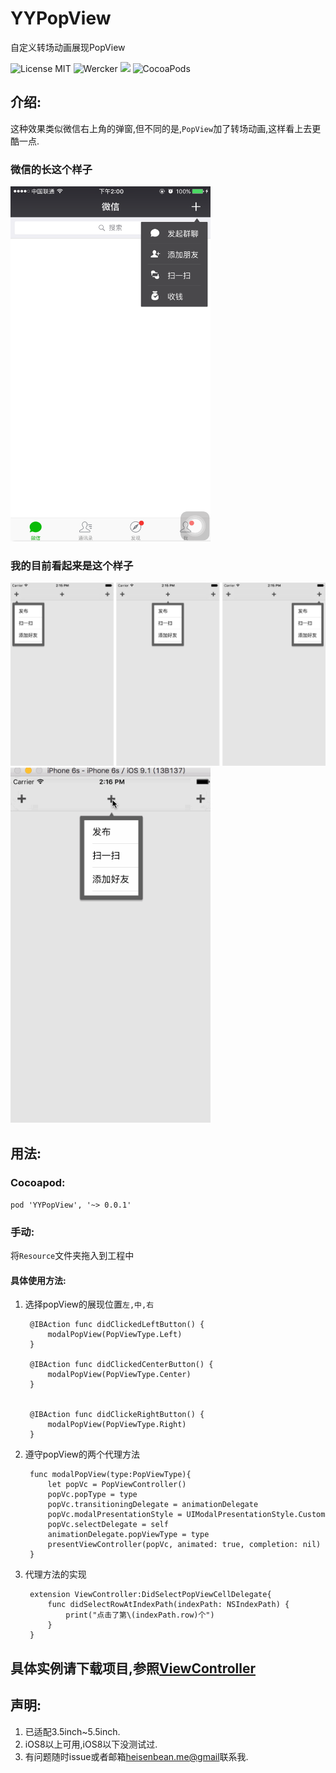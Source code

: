 # YYPopView
自定义转场动画展现PopView

 ![License MIT](https://img.shields.io/github/license/mashape/apistatus.svg?maxAge=2592000)&nbsp;![Wercker](https://img.shields.io/wercker/ci/wercker/docs.svg?maxAge=2592000)&nbsp;![](https://img.shields.io/badge/iOS-Swift3.0-yellow.svg) ![CocoaPods](https://img.shields.io/badge/pod-v0.0.1-779800.svg)
## 介绍:
这种效果类似微信右上角的弹窗,但不同的是,`PopView`加了转场动画,这样看上去更酷一点.

### 微信的长这个样子

<img src="https://github.com/Heisenbean/PopView/raw/master/ScreenShot/5.png" height="568" width="320" />

### 我的目前看起来是这个样子



<img src="https://github.com/Heisenbean/PopView/raw/master/ScreenShot/popView_snipshot.png"/>

<img src="https://github.com/Heisenbean/PopView/raw/master/ScreenShot/4.gif" height="568" width="320" />


## 用法:  

### Cocoapod:  

`pod 'YYPopView', '~> 0.0.1'`  

### 手动:  

将`Resource`文件夹拖入到工程中    

#### 具体使用方法:  

1. 选择popView的展现位置`左,中,右`

		@IBAction func didClickedLeftButton() {
	        modalPopView(PopViewType.Left)
	    }
	
	    @IBAction func didClickedCenterButton() {
	        modalPopView(PopViewType.Center)
	    }
	
	
	    @IBAction func didClickeRightButton() {
	        modalPopView(PopViewType.Right)
	    }
  
    
2. 遵守popView的两个代理方法

	    func modalPopView(type:PopViewType){
	        let popVc = PopViewController()
	        popVc.popType = type
	        popVc.transitioningDelegate = animationDelegate
	        popVc.modalPresentationStyle = UIModalPresentationStyle.Custom
	        popVc.selectDelegate = self
	        animationDelegate.popViewType = type
	        presentViewController(popVc, animated: true, completion: nil)
	    }    
    
3. 代理方法的实现

		extension ViewController:DidSelectPopViewCellDelegate{
		    func didSelectRowAtIndexPath(indexPath: NSIndexPath) {
		        print("点击了第\(indexPath.row)个")
		    }
		}
		
## 具体实例请下载项目,参照[ViewController](https://github.com/Heisenbean/PopView/blob/master/PopView/ViewController.swift)

## 声明:
1. 已适配3.5inch~5.5inch.    
2. iOS8以上可用,iOS8以下没测试过.    
3. 有问题随时issue或者邮箱<heisenbean.me@gmail>联系我.
